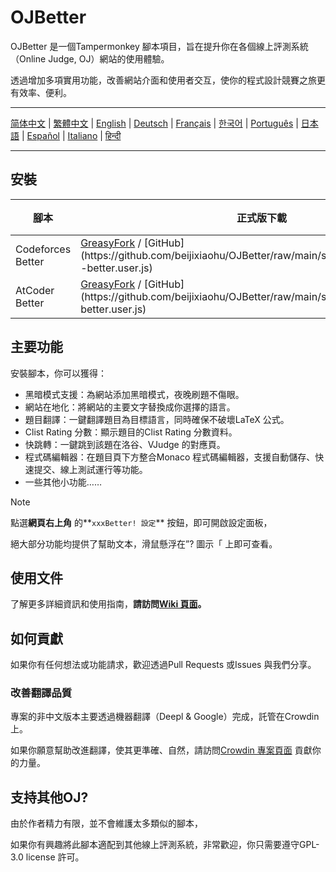# OJBetter

OJBetter 是一個Tampermonkey 腳本項目，旨在提升你在各個線上評測系統（Online Judge, OJ）網站的使用體驗。

透過增加多項實用功能，改善網站介面和使用者交互，使你的程式設計競賽之旅更有效率、便利。

***

[简体中文](https://github.com/beijixiaohu/OJBetter/blob/main/README.md) | [繁體中文](https://github.com/beijixiaohu/OJBetter/blob/main/i18n/zh-Hant/README.md) | [English](https://github.com/beijixiaohu/OJBetter/blob/main/i18n/en/README.md) | [Deutsch](https://github.com/beijixiaohu/OJBetter/blob/main/i18n/de/README.md) | [Français](https://github.com/beijixiaohu/OJBetter/blob/main/i18n/fr/README.md) | [한국어](https://github.com/beijixiaohu/OJBetter/blob/main/i18n/ko/README.md) | [Português](https://github.com/beijixiaohu/OJBetter/blob/main/i18n/pt/README.md) | [日本語](https://github.com/beijixiaohu/OJBetter/blob/main/i18n/ja/README.md) | [Español](https://github.com/beijixiaohu/OJBetter/blob/main/i18n/es/README.md) | [Italiano](https://github.com/beijixiaohu/OJBetter/blob/main/i18n/it/README.md) | [हिन्दी](https://github.com/beijixiaohu/OJBetter/blob/main/i18n/hi/README.md)

***

## 安裝

| 腳本                | 正式版下載                                                                                                                                                                                                                                                      | 測試版下載                                                                                           |
| ----------------- | ---------------------------------------------------------------------------------------------------------------------------------------------------------------------------------------------------------------------------------------------------------- | ----------------------------------------------------------------------------------------------- |
| Codeforces Better | [GreasyFork](https://greasyfork.org/zh-CN/scripts/465777-codeforces-better) / [GitHub](https\://github.com/beijixiaohu/OJBetter/raw/main/script/release/codeforces -better.user.js) | [GitHub](https://github.com/beijixiaohu/OJBetter/raw/main/script/dev/codeforces-better.user.js) |
| AtCoder Better    | [GreasyFork](https://greasyfork.org/zh-CN/scripts/471106-atcoder-better) / [GitHub](https\://github.com/beijixiaohu/OJBetter/raw/main/script/release/atcoder -better.user.js)       | [GitHub](https://github.com/beijixiaohu/OJBetter/raw/main/script/dev/atcoder-better.user.js)    |

## 主要功能

安裝腳本，你可以獲得：

- 黑暗模式支援：為網站添加黑暗模式，夜晚刷題不傷眼。
- 網站在地化：將網站的主要文字替換成你選擇的語言。
- 題目翻譯：一鍵翻譯題目為目標語言，同時確保不破壞LaTeX 公式。
- Clist Rating 分數：顯示題目的Clist Rating 分數資料。
- 快跳轉：一鍵跳到該題在洛谷、VJudge 的對應頁。
- 程式碼編輯器：在題目頁下方整合Monaco 程式碼編輯器，支援自動儲存、快速提交、線上測試運行等功能。
- 一些其他小功能……

> [!NOTE]
>
> 點選**網頁右上角** 的\*\*`xxxBetter! 設定`\*\* 按鈕，即可開啟設定面板，
>
> 絕大部分功能均提供了幫助文本，滑鼠懸浮在”? 圖示「 上即可查看。

## 使用文件

了解更多詳細資訊和使用指南，**請訪問[Wiki 頁面](https://github.com/beijixiaohu/OJBetter/wiki)。**

## 如何貢獻

如果你有任何想法或功能請求，歡迎透過Pull Requests 或Issues 與我們分享。

### 改善翻譯品質

專案的非中文版本主要透過機器翻譯（Deepl & Google）完成，託管在Crowdin 上。

如果你願意幫助改進翻譯，使其更準確、自然，請訪問[Crowdin 專案頁面](https://zh.crowdin.com/project/codeforcesbetter) 貢獻你的力量。

## 支持其他OJ?

由於作者精力有限，並不會維護太多類似的腳本，

如果你有興趣將此腳本適配到其他線上評測系統，非常歡迎，你只需要遵守GPL-3.0 license 許可。
